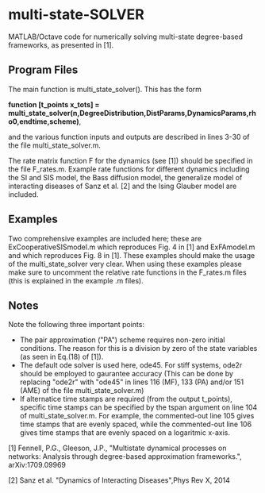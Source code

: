 # multi-state-SOLVER
MATLAB/Octave code for numerically solving multi-state degree-based frameworks, as presented in [1]. 

## Program Files

The main function is multi_state_solver(). This has the form

**function [t_points x_tots] = multi_state_solver(n,DegreeDistribution,DistParams,DynamicsParams,rho0,endtime,scheme)**,

and the various function inputs and outputs are described in lines 3-30 of the file multi_state_solver.m. 

The rate matrix function F for the dynamics (see [1]) should be specified in the file F_rates.m. Example rate functions for different dynamics including the SI and SIS model, the Bass diffusion model, the generalize model of interacting diseases of Sanz et al. [2] and the Ising Glauber model are included. 

## Examples

Two comprehensive examples are included here; these are ExCooperativeSISmodel.m which reproduces Fig. 4 in [1] and ExFAmodel.m and which reproduces Fig. 8 in [1]. These examples should make the usage of the multi_state_solver very clear. When using these examples please make sure to uncomment the relative rate functions in the F_rates.m files (this is explained in the example .m files). 

## Notes

Note the following three important points:
 - The pair approximation ("PA") scheme requires non-zero initial conditions. The reason for this is a division by zero of the state variables (as seen in Eq.(18) of [1]).
 - The default ode solver is used here, ode45. For stiff systems, ode2r should be employed to gaurantee accuracy (This can be done by replacing "ode2r" with "ode45" in lines 116 (MF), 133 (PA) and/or 151 (AME) of the file multi_state_solver.m)
 - If alternatice time stamps are required (from the output t_points), specific time stamps can be specified by the tspan argument on line 104 of multi_state_solver.m. For example, the commented-out line 105 gives time stamps that are evenly spaced, while the commented-out line 106 gives time stamps that are evenly spaced on a logaritmic x-axis. 

[1] Fennell, P.G., Gleeson, J.P., "Multistate dynamical processes on networks: Analysis through degree-based approximation frameworks.", 	arXiv:1709.09969

[2] Sanz et al. "Dynamics of Interacting Diseases",Phys Rev X, 2014

